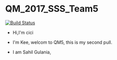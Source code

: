 # QM_2017_SSS_Team5
[![Build Status](https://travis-ci.org/Kee-Wang/QM_2017_SSS_Team5.svg?branch=master)](https://travis-ci.org/Kee-Wang/QM_2017_SSS_Team5)

* Hi,I'm cici

* I'm Kee, welcom to QM5, this is my second pull.

* I am Sahil Gulania, 


